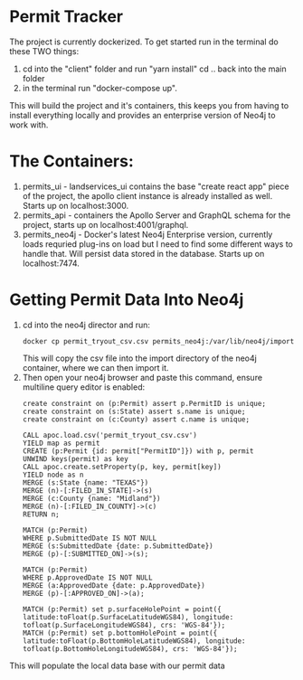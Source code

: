 # Permit Tracker

The project is currently dockerized. To get started run in the terminal do these TWO things:

1. cd into the "client" folder and run "yarn install" cd .. back into the main folder
2. in the terminal run "docker-compose up". 


This will build the project and it's containers, this keeps you from having to install everything locally and provides an enterprise version of Neo4j to work with. 

# The Containers:

1. permits_ui - landservices_ui contains the base "create react app" piece of the project, the apollo client instance is already installed as well. Starts up on localhost:3000.
2. permits_api - containers the Apollo Server and GraphQL schema for the project, starts up on localhost:4001/graphql.
3. permits_neo4j - Docker's latest Neo4j Enterprise version, currently loads requried plug-ins on load but I need to find some different ways to handle that. Will persist data stored in the database. Starts up on localhost:7474.

# Getting Permit Data Into Neo4j

1. cd into the neo4j director and run:
   ```
   docker cp permit_tryout_csv.csv permits_neo4j:/var/lib/neo4j/import
   ```
   This will copy the csv file into the import directory of the neo4j container, where we can then import it.
2. Then open your neo4j browser and paste this command, ensure multiline query editor is enabled:
   ```
   create constraint on (p:Permit) assert p.PermitID is unique;
   create constraint on (s:State) assert s.name is unique;
   create constraint on (c:County) assert c.name is unique;
   
   CALL apoc.load.csv('permit_tryout_csv.csv')
   YIELD map as permit
   CREATE (p:Permit {id: permit["PermitID"]}) with p, permit
   UNWIND keys(permit) as key
   CALL apoc.create.setProperty(p, key, permit[key])
   YIELD node as n
   MERGE (s:State {name: "TEXAS"})
   MERGE (n)-[:FILED_IN_STATE]->(s)
   MERGE (c:County {name: "Midland"})
   MERGE (n)-[:FILED_IN_COUNTY]->(c)
   RETURN n;
   
   MATCH (p:Permit)
   WHERE p.SubmittedDate IS NOT NULL
   MERGE (s:SubmittedDate {date: p.SubmittedDate})
   MERGE (p)-[:SUBMITTED_ON]->(s);
   
   MATCH (p:Permit)
   WHERE p.ApprovedDate IS NOT NULL
   MERGE (a:ApprovedDate {date: p.ApprovedDate})
   MERGE (p)-[:APPROVED_ON]->(a);
   
   MATCH (p:Permit) set p.surfaceHolePoint = point({ latitude:toFloat(p.SurfaceLatitudeWGS84), longitude: tofloat(p.SurfaceLongitudeWGS84), crs: 'WGS-84'});
   MATCH (p:Permit) set p.bottomHolePoint = point({ latitude:toFloat(p.BottomHoleLatitudeWGS84), longitude: tofloat(p.BottomHoleLongitudeWGS84), crs: 'WGS-84'});
   ```
  This will populate the local data base with our permit data
   

